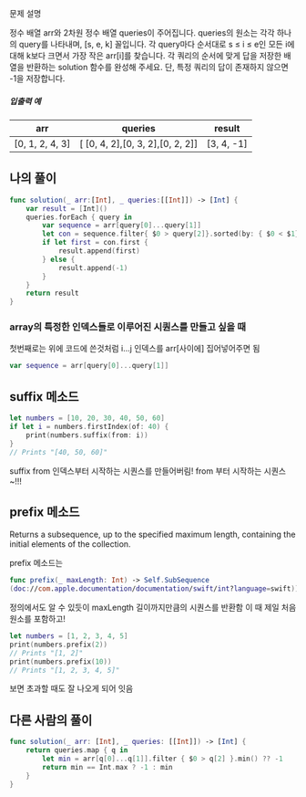 
문제 설명

정수 배열 arr와 2차원 정수 배열 queries이 주어집니다. queries의 원소는 각각 하나의 query를 나타내며, [s, e, k] 꼴입니다.
각 query마다 순서대로 s ≤ i ≤ e인 모든 i에 대해 k보다 크면서 가장 작은 arr[i]를 찾습니다.
각 쿼리의 순서에 맞게 답을 저장한 배열을 반환하는 solution 함수를 완성해 주세요.
단, 특정 쿼리의 답이 존재하지 않으면 -1을 저장합니다.

##### 입출력 예

|arr|queries|result|
|---|---|---|
|[0, 1, 2, 4, 3]|[ [0, 4, 2],[0, 3, 2],[0, 2, 2]]|[3, 4, -1]|



## 나의 풀이

```swift
func solution(_ arr:[Int], _ queries:[[Int]]) -> [Int] {
    var result = [Int]()
    queries.forEach { query in
        var sequence = arr[query[0]...query[1]]
        let con = sequence.filter{ $0 > query[2]}.sorted(by: { $0 < $1} )
        if let first = con.first {
            result.append(first)
        } else {
            result.append(-1)
        }
    }
    return result
}

```

### array의 특정한 인덱스들로 이루어진 시퀀스를 만들고 싶을 때
첫번째로는 위에 코드에 쓴것처럼 i...j 인덱스를 arr[사이에] 집어넣어주면 됨
```swift
var sequence = arr[query[0]...query[1]]
```


## suffix 메소드

```swift
let numbers = [10, 20, 30, 40, 50, 60]
if let i = numbers.firstIndex(of: 40) {
    print(numbers.suffix(from: i))
}
// Prints "[40, 50, 60]"
```

suffix from 인덱스부터 시작하는 시퀀스를 만들어버림!
from 부터 시작하는 시퀀스~!!!


## prefix 메소드

Returns a subsequence, up to the specified maximum length, containing the initial elements of the collection.

prefix 메소드는 

```swift
func prefix(_ maxLength: Int) -> Self.SubSequence
(doc://com.apple.documentation/documentation/swift/int?language=swift)) -> Self.SubSequence
```
정의에서도 알 수 있듯이
maxLength 길이까지만큼의 시퀀스를 반환함 이 때 제일 처음 원소를 포함하고!

```swift
let numbers = [1, 2, 3, 4, 5]
print(numbers.prefix(2))
// Prints "[1, 2]"
print(numbers.prefix(10))
// Prints "[1, 2, 3, 4, 5]"
```

보면 초과할 때도 잘 나오게 되어 잇음



## 다른 사람의 풀이

```swift
func solution(_ arr: [Int], _ queries: [[Int]]) -> [Int] {
    return queries.map { q in
        let min = arr[q[0]...q[1]].filter { $0 > q[2] }.min() ?? -1
        return min == Int.max ? -1 : min
    }
}
```